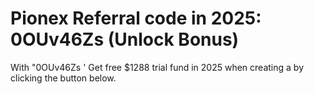 # Pionex Referral code in 2025: 0OUv46Zs (Unlock Bonus)
 With "0OUv46Zs ' Get free $1288 trial fund in 2025 when creating a by clicking the button below.
